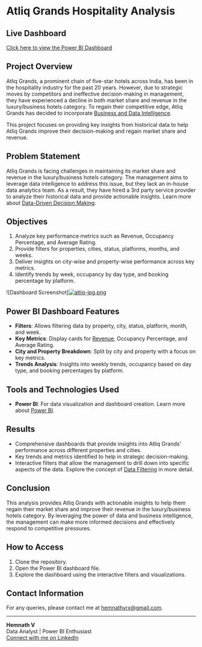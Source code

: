 # Atliq Grands Hospitality Analysis

## Live Dashboard
[Click here to view the Power BI Dashboard](https://app.powerbi.com/groups/me/reports/1da37f7a-9c2e-4b70-a465-87c9bad4ed8a/5414f00d12f821797dd2?experience=power-bi)

## Project Overview
Atliq Grands, a prominent chain of five-star hotels across India, has been in the hospitality industry for the past 20 years. However, due to strategic moves by competitors and ineffective decision-making in management, they have experienced a decline in both market share and revenue in the luxury/business hotels category. To regain their competitive edge, Atliq Grands has decided to incorporate [Business and Data Intelligence](https://en.wikipedia.org/wiki/Business_intelligence).

This project focuses on providing key insights from historical data to help Atliq Grands improve their decision-making and regain market share and revenue.

## Problem Statement
Atliq Grands is facing challenges in maintaining its market share and revenue in the luxury/business hotels category. The management aims to leverage data intelligence to address this issue, but they lack an in-house data analytics team. As a result, they have hired a 3rd party service provider to analyze their historical data and provide actionable insights. Learn more about [Data-Driven Decision Making](https://www.mckinsey.com/business-functions/mckinsey-digital/our-insights/data-to-insights).

## Objectives
1. Analyze key performance metrics such as Revenue, Occupancy Percentage, and Average Rating.
2. Provide filters for properties, cities, status, platforms, months, and weeks.
3. Deliver insights on city-wise and property-wise performance across key metrics.
4. Identify trends by week, occupancy by day type, and booking percentage by platform.


![Dashboard Screenshot][![atliq-jpg.png](https://i.postimg.cc/Kv23Gqjm/atliq-jpg.png)](https://postimg.cc/Hj6k3tbN)

## Power BI Dashboard Features
- **Filters**: Allows filtering data by property, city, status, platform, month, and week.
- **Key Metrics**: Display cards for [Revenue](https://www.investopedia.com/terms/r/revenue.asp), Occupancy Percentage, and Average Rating.
- **City and Property Breakdown**: Split by city and property with a focus on key metrics.
- **Trends Analysis**: Insights into weekly trends, occupancy based on day type, and booking percentages by platform.

## Tools and Technologies Used
- **Power BI**: For data visualization and dashboard creation. Learn more about [Power BI](https://powerbi.microsoft.com/).

## Results
- Comprehensive dashboards that provide insights into Atliq Grands' performance across different properties and cities.
- Key trends and metrics identified to help in strategic decision-making.
- Interactive filters that allow the management to drill down into specific aspects of the data. Explore the concept of [Data Filtering](https://www.techopedia.com/definition/30372/data-filtering) in more detail.

## Conclusion
This analysis provides Atliq Grands with actionable insights to help them regain their market share and improve their revenue in the luxury/business hotels category. By leveraging the power of data and business intelligence, the management can make more informed decisions and effectively respond to competitive pressures.

## How to Access
1. Clone the repository.
2. Open the Power BI dashboard file.
3. Explore the dashboard using the interactive filters and visualizations.

## Contact Information
For any queries, please contact me at [hemnathvrx@gmail.com](mailto:hemnathvrx@gmail.com).

---

**Hemnath V**  
Data Analyst | Power BI Enthusiast  
[Connect with me on LinkedIn](https://www.linkedin.com/in/hemnathv-data-analyst-junior-scientist-coimbatore-fresher-sql-powerbi)
